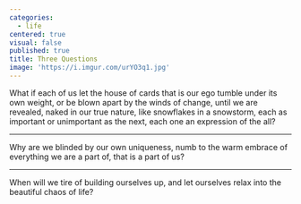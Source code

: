 ```yaml
---
categories:
  - life
centered: true
visual: false
published: true
title: Three Questions
image: 'https://i.imgur.com/urYO3q1.jpg'
---
```

What if each of us
let the house of cards
that is our ego
tumble under its own weight, 
or be blown apart
by the winds of change,
until we are revealed,
naked 
in our true nature,
like snowflakes 
in a snowstorm,
each as important
or unimportant
as the next,
each one
an expression
of the all?

___


Why are we blinded
by our own uniqueness,
numb to the warm embrace
of everything we are a part of,
that is a part of us?

___


When will we tire
of building ourselves up,
and let ourselves relax
into the beautiful chaos
of life?
